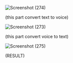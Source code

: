 

![Screenshot (274)](https://github.com/user-attachments/assets/60761944-73a9-4daa-a337-6e4f78d9a2dc)



(this part convert text to voice)





![Screenshot (273)](https://github.com/user-attachments/assets/00189e8d-a2b0-42ad-908b-0a6ee4ff5d84)





(this part convert voice to text)



![Screenshot (275)](https://github.com/user-attachments/assets/8124d848-2047-4ee5-8066-d5d2de12dab7)



(RESULT)
